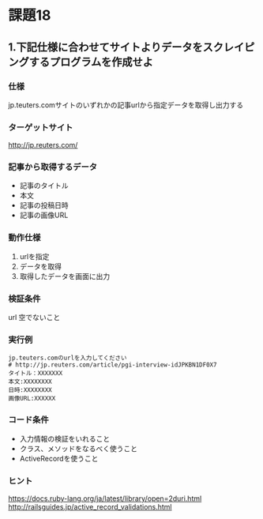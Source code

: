 # 課題18

## 1.下記仕様に合わせてサイトよりデータをスクレイピングするプログラムを作成せよ

### 仕様
jp.teuters.comサイトのいずれかの記事urlから指定データを取得し出力する

### ターゲットサイト
http://jp.reuters.com/

### 記事から取得するデータ

- 記事のタイトル
- 本文
- 記事の投稿日時
- 記事の画像URL

### 動作仕様
1. urlを指定
2. データを取得
3. 取得したデータを画面に出力

### 検証条件
url 空でないこと

### 実行例

```
jp.teuters.comのurlを入力してください
# http://jp.reuters.com/article/pgi-interview-idJPKBN1DF0X7
タイトル：XXXXXXX
本文:XXXXXXXX
日時:XXXXXXXX
画像URL:XXXXXX
```

### コード条件
- 入力情報の検証をいれること
- クラス、メソッドをなるべく使うこと
- ActiveRecordを使うこと

### ヒント
https://docs.ruby-lang.org/ja/latest/library/open=2duri.html  
http://railsguides.jp/active_record_validations.html
